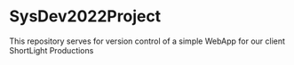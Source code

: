 # SysDev2022Project
This repository serves for version control of a simple WebApp for our client ShortLight Productions
